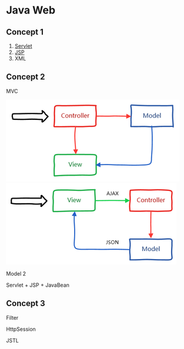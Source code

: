 # Java Web


## Concept 1

1. [Servlet](Servlet.md)
1. [JSP](JSP.md)
1. XML

## Concept 2

MVC

![mvc_v1](img/mvc_v1.png)
![mvc_v2](img/mvc_v2.png)

Model 2

Servlet + JSP + JavaBean

## Concept 3

Filter

HttpSession

JSTL